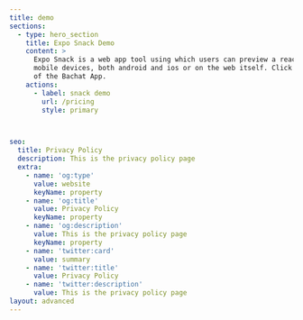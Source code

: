 ```yaml
---
title: demo
sections:
  - type: hero_section
    title: Expo Snack Demo
    content: >
      Expo Snack is a web app tool using which users can preview a react native mobile application on their
      mobile devices, both android and ios or on the web itself. Click the button below to navigate to the demo 
      of the Bachat App.
    actions:
      - label: snack demo
        url: /pricing
        style: primary



seo:
  title: Privacy Policy
  description: This is the privacy policy page
  extra:
    - name: 'og:type'
      value: website
      keyName: property
    - name: 'og:title'
      value: Privacy Policy
      keyName: property
    - name: 'og:description'
      value: This is the privacy policy page
      keyName: property
    - name: 'twitter:card'
      value: summary
    - name: 'twitter:title'
      value: Privacy Policy
    - name: 'twitter:description'
      value: This is the privacy policy page
layout: advanced
---
```

